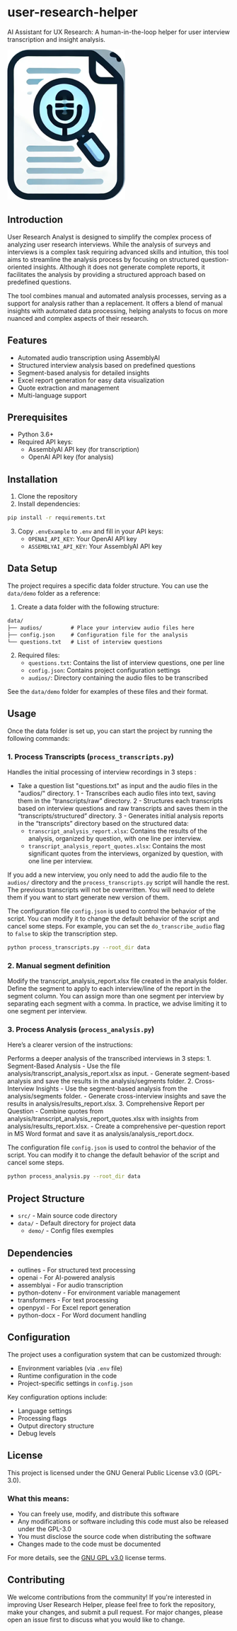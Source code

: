 # user-research-helper
AI Assistant for UX Research: A human-in-the-loop helper for user interview transcription and insight analysis.

![Logo](assets/logo.png)

## Introduction

User Research Analyst is designed to simplify the complex process of analyzing user research interviews. While the analysis of surveys and interviews is a complex task requiring advanced skills and intuition, this tool aims to streamline the analysis process by focusing on structured question-oriented insights. Although it does not generate complete reports, it facilitates the analysis by providing a structured approach based on predefined questions.

The tool combines manual and automated analysis processes, serving as a support for analysis rather than a replacement. It offers a blend of manual insights with automated data processing, helping analysts to focus on more nuanced and complex aspects of their research.

## Features

- Automated audio transcription using AssemblyAI
- Structured interview analysis based on predefined questions
- Segment-based analysis for detailed insights
- Excel report generation for easy data visualization
- Quote extraction and management
- Multi-language support

## Prerequisites

- Python 3.6+
- Required API keys:
  - AssemblyAI API key (for transcription)
  - OpenAI API key (for analysis)

## Installation

1. Clone the repository
2. Install dependencies:
```bash
pip install -r requirements.txt
```
3. Copy `.envExample` to `.env` and fill in your API keys:
   - `OPENAI_API_KEY`: Your OpenAI API key
   - `ASSEMBLYAI_API_KEY`: Your AssemblyAI API key

## Data Setup

The project requires a specific data folder structure. You can use the `data/demo` folder as a reference:

1. Create a data folder with the following structure:
```
data/
├── audios/         # Place your interview audio files here
├── config.json     # Configuration file for the analysis
└── questions.txt   # List of interview questions
```

2. Required files:
   - `questions.txt`: Contains the list of interview questions, one per line
   - `config.json`: Contains project configuration settings
   - `audios/`: Directory containing the audio files to be transcribed

See the `data/demo` folder for examples of these files and their format.

## Usage

Once the data folder is set up, you can start the project by running the following commands:

### 1. Process Transcripts (`process_transcripts.py`)

Handles the initial processing of interview recordings in 3 steps :
- Take a question list "questions.txt" as input and the audio files in the "audios/" directory.
1 - Transcribes each audio files into text, saving them in the “transcripts/raw” directory.
2 - Structures each transcripts based on interview questions and raw transcripts and saves them in the “transcripts/structured” directory.
3 - Generates initial analysis reports in the “transcripts” directory based on the structured data:
  - `transcript_analysis_report.xlsx`: Contains the results of the analysis, organized by question, with one line per interview.
  - `transcript_analysis_report_quotes.xlsx`: Contains the most significant quotes from the interviews, organized by question, with one line per interview.

If you add a new interview, you only need to add the audio file to the `audios/` directory and the `process_transcripts.py` script will handle the rest. The previous transcripts will not be overwritten. You will need to delete them if you want to start generate new version of them.

The configuration file `config.json` is used to control the behavior of the script. You can modify it to change the default behavior of the script and cancel some steps. For example, you can set the `do_transcribe_audio` flag to `false` to skip the transcription step.

```bash
python process_transcripts.py --root_dir data
```

### 2. Manual segment definition
Modify the transcript_analysis_report.xlsx file created in the analysis folder. Define the segment to apply to each interview/line of the report in the segment column. You can assign more than one segment per interview by separating each segment with a comma. In practice, we advise limiting it to one segment per interview.

### 3. Process Analysis (`process_analysis.py`)
Here’s a clearer version of the instructions:

Performs a deeper analysis of the transcribed interviews in 3 steps:
	1.	Segment-Based Analysis
	-	Use the file analysis/transcript_analysis_report.xlsx as input.
	-	Generate segment-based analysis and save the results in the analysis/segments folder.
	2.	Cross-Interview Insights
	-	Use the segment-based analysis from the analysis/segments folder.
	-	Generate cross-interview insights and save the results in analysis/results_report.xlsx.
	3.	Comprehensive Report per Question
	-	Combine quotes from analysis/transcript_analysis_report_quotes.xlsx with insights from analysis/results_report.xlsx.
	-	Create a comprehensive per-question report in MS Word format and save it as analysis/analysis_report.docx.

The configuration file `config.json` is used to control the behavior of the script. You can modify it to change the default behavior of the script and cancel some steps. 

```bash
python process_analysis.py --root_dir data
```

## Project Structure

- `src/` - Main source code directory
- `data/` - Default directory for project data
  - `demo/` - Config files exemples

## Dependencies

- outlines - For structured text processing
- openai - For AI-powered analysis
- assemblyai - For audio transcription
- python-dotenv - For environment variable management
- transformers - For text processing
- openpyxl - For Excel report generation
- python-docx - For Word document handling

## Configuration

The project uses a configuration system that can be customized through:
- Environment variables (via `.env` file)
- Runtime configuration in the code
- Project-specific settings in `config.json`

Key configuration options include:
- Language settings
- Processing flags
- Output directory structure
- Debug levels

## License

This project is licensed under the GNU General Public License v3.0 (GPL-3.0).

### What this means:

- You can freely use, modify, and distribute this software
- Any modifications or software including this code must also be released under the GPL-3.0
- You must disclose the source code when distributing the software
- Changes made to the code must be documented

For more details, see the [GNU GPL v3.0](https://www.gnu.org/licenses/gpl-3.0.en.html) license terms.

## Contributing

We welcome contributions from the community! If you're interested in improving User Research Helper, please feel free to fork the repository, make your changes, and submit a pull request. For major changes, please open an issue first to discuss what you would like to change. 

